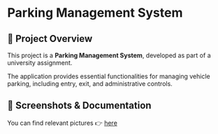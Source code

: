 # Parking Management System

## 📌 Project Overview
This project is a **Parking Management System**, developed as part of a university assignment. 

The application provides essential functionalities for managing vehicle parking, including entry, exit, and administrative controls.

## 📸 Screenshots & Documentation
You can find relevant pictures 👉 [here](https://drive.google.com/drive/folders/1tX5GCXEFfP47DSJ9jhv8nWAdgNRjP2r4?usp=sharing)